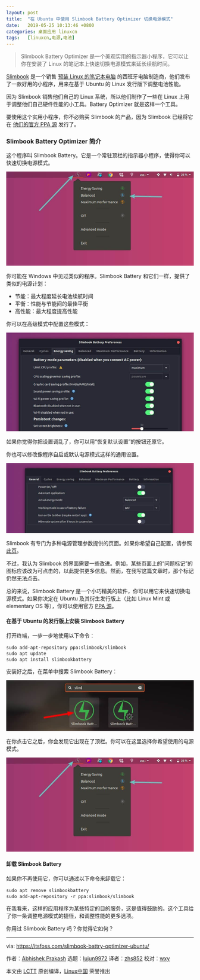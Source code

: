 ```yaml
---
layout: post
title:	"在 Ubuntu 中使用 Slimbook Battery Optimizer 切换电源模式"
date:	2019-05-25 10:13:46 +0800 
categories:	桌面应用 linuxcn 
tags:	[linuxcn,电源,电池]
---
```




> 
> Slimbook Battery Optimizer 是一个美观实用的指示器小程序，它可以让你在安装了 Linux 的笔记本上快速切换电源模式来延长续航时间。
> 
> 
> 


[Slimbook](https://slimbook.es/en/) 是一个销售 [预装 Linux 的笔记本电脑](https://itsfoss.com/get-linux-laptops/) 的西班牙电脑制造商，他们发布了一款好用的小程序，用来在基于 Ubuntu 的 Linux 发行版下调整电池性能。


因为 Slimbook 销售他们自己的 Linux 系统，所以他们制作了一些在 Linux 上用于调整他们自己硬件性能的小工具。Battery Optimizer 就是这样一个工具。


要使用这个实用小程序，你不必购买 Slimbook 的产品，因为 Slimbook 已经将它在 [他们的官方 PPA 源](https://launchpad.net/%7Eslimbook/+archive/ubuntu/slimbook) 发行了。


### Slimbook Battery Optimizer 简介


这个程序叫 Slimbook Battery。它是一个常驻顶栏的指示器小程序，使得你可以快速切换电源模式。


![Slimbook Battery Mode Ubuntu](/Asserts/Images/album/201905/25/101349katxob9x5oobb5tb.jpg)


你可能在 Windows 中见过类似的程序。Slimbook Battery 和它们一样，提供了类似的电源计划：


* 节能：最大程度延长电池续航时间
* 平衡：性能与节能间的最佳平衡
* 高性能：最大程度提高性能


你可以在高级模式中配置这些模式：


![配置多种多样的电源模式](/Asserts/Images/album/201905/25/101350rlkelgsjji1491nl.jpg)


如果你觉得你把设置调乱了，你可以用“恢复默认设置”的按钮还原它。


你也可以修改像程序自启或默认电源模式这样的通用设置。


![Slimbook Battery 通用设置](/Asserts/Images/album/201905/25/101351o9hj3j6ezm6nl0y9.jpg)


Slimbook 有专门为多种电源管理参数提供的页面。如果你希望自己配置，请参照 [此页](https://slimbook.es/en/tutoriales/aplicaciones-slimbook/398-slimbook-battery-3-application-for-optimize-battery-of-your-laptop)。


不过，我认为 Slimbook 的界面需要一些改进。例如，某些页面上的“问题标记”的图标应该改为可点击的，以此提供更多信息。然而，在我写这篇文章时，那个标记仍然无法点击。


总的来说，Slimbook Battery 是一个小巧精美的软件，你可以用它来快速切换电源模式。如果你决定在 Ubuntu 及其衍生发行版上（比如 Linux Mint 或 elementary OS 等），你可以使用官方 [PPA 源](https://itsfoss.com/ppa-guide/)。


#### 在基于 Ubuntu 的发行版上安装 Slimbook Battery


打开终端，一步一步地使用以下命令：



```
sudo add-apt-repository ppa:slimbook/slimbook
sudo apt update
sudo apt install slimbookbattery
```

安装好之后，在菜单中搜索 Slimbook Battery：


![启动 Slimbook Battery Optimizer](/Asserts/Images/album/201905/25/101351tb7mbqfmsju7zusb.jpg)


在你点击它之后，你会发现它出现在了顶栏。你可以在这里选择你希望使用的电源模式。


![Slimbook Battery 电源模式](/Asserts/Images/album/201905/25/101349katxob9x5oobb5tb.jpg)


#### 卸载 Slimbook Battery


如果你不再使用它，你可以通过以下命令来卸载它：



```
sudo apt remove slimbookbattery
sudo add-apt-repository -r ppa:slimbook/slimbook
```

在我看来，这样的应用程序为某些特定的目的服务，这是值得鼓励的。这个工具给了你一条调整电源模式的捷径，和调整性能的更多选项。


你用过 Slimbook Battery 吗？你觉得它如何？




---


via: <https://itsfoss.com/slimbook-battry-optimizer-ubuntu/>


作者：[Abhishek Prakash](https://itsfoss.com/author/abhishek/) 选题：[lujun9972](https://github.com/lujun9972) 译者：[zhs852](https://github.com/zhs852) 校对：[wxy](https://github.com/wxy)


本文由 [LCTT](https://github.com/LCTT/TranslateProject) 原创编译，[Linux中国](https://linux.cn/) 荣誉推出
